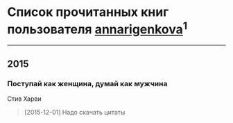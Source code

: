 # Список прочитанных книг пользователя [annarigenkova](http://vk.com/id37018763)<sup>1</sup>
---

## 2015

### Поступай как женщина, думай как мужчина
Стив Харви
> [2015-12-01] Надо скачать цитаты



